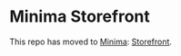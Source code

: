 # Minima Storefront

This repo has moved to [Minima](https://minima.global/): [Storefront](https://github.com/minima-global/storefront/).
